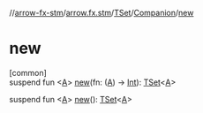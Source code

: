 //[arrow-fx-stm](../../../../index.md)/[arrow.fx.stm](../../index.md)/[TSet](../index.md)/[Companion](index.md)/[new](new.md)

# new

[common]\
suspend fun &lt;[A](new.md)&gt; [new](new.md)(fn: ([A](new.md)) -&gt; [Int](https://kotlinlang.org/api/latest/jvm/stdlib/kotlin/-int/index.html)): [TSet](../index.md)&lt;[A](new.md)&gt;

suspend fun &lt;[A](new.md)&gt; [new](new.md)(): [TSet](../index.md)&lt;[A](new.md)&gt;
